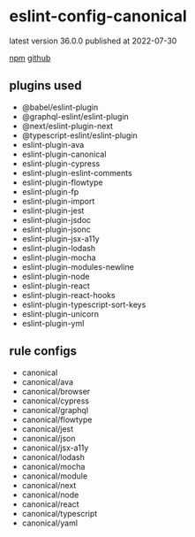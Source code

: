 # eslint-config-canonical

latest version 36.0.0 published at 2022-07-30

[npm](https://www.npmjs.com/package/eslint-config-canonical)
[github](https://github.com/gajus/eslint-config-canonical)

## plugins used

- @babel/eslint-plugin
- @graphql-eslint/eslint-plugin
- @next/eslint-plugin-next
- @typescript-eslint/eslint-plugin
- eslint-plugin-ava
- eslint-plugin-canonical
- eslint-plugin-cypress
- eslint-plugin-eslint-comments
- eslint-plugin-flowtype
- eslint-plugin-fp
- eslint-plugin-import
- eslint-plugin-jest
- eslint-plugin-jsdoc
- eslint-plugin-jsonc
- eslint-plugin-jsx-a11y
- eslint-plugin-lodash
- eslint-plugin-mocha
- eslint-plugin-modules-newline
- eslint-plugin-node
- eslint-plugin-react
- eslint-plugin-react-hooks
- eslint-plugin-typescript-sort-keys
- eslint-plugin-unicorn
- eslint-plugin-yml

## rule configs

- canonical
- canonical/ava
- canonical/browser
- canonical/cypress
- canonical/graphql
- canonical/flowtype
- canonical/jest
- canonical/json
- canonical/jsx-a11y
- canonical/lodash
- canonical/mocha
- canonical/module
- canonical/next
- canonical/node
- canonical/react
- canonical/typescript
- canonical/yaml
